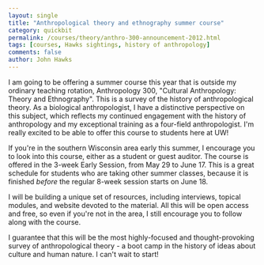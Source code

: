 ```yaml
---
layout: single 
title: "Anthropological theory and ethnography summer course" 
category: quickbit
permalink: /courses/theory/anthro-300-announcement-2012.html
tags: [courses, Hawks sightings, history of anthropology] 
comments: false 
author: John Hawks 
---
```


I am going to be offering a summer course this year that is outside my ordinary teaching rotation, Anthropology 300, "Cultural Anthropology: Theory and Ethnography". This is a survey of the history of anthropological theory. As a biological anthropologist, I have a distinctive perspective on this subject, which reflects my continued engagement with the history of anthropology and my exceptional training as a four-field anthropologist. I'm really excited to be able to offer this course to students here at UW!

If you're in the southern Wisconsin area early this summer, I encourage you to look into this course, either as a student or guest auditor. The course is offered in the 3-week Early Session, from May 29 to June 17. This is a great schedule for students who are taking other summer classes, because it is finished <em>before</em> the regular 8-week session starts on June 18. 

I will be building a unique set of resources, including interviews, topical modules, and website devoted to the material. All this will be open access and free, so even if you're not in the area, I still encourage you to follow along with the course. 

I guarantee that this will be the most highly-focused and thought-provoking survey of anthropological theory - a boot camp in the history of ideas about culture and human nature. I can't wait to start!




